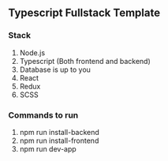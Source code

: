 ## Typescript Fullstack Template

### Stack

1. Node.js
2. Typescript (Both frontend and backend)
3. Database is up to you
4. React
5. Redux
6. SCSS

### Commands to run

1. npm run install-backend
2. npm run install-frontend
3. npm run dev-app
